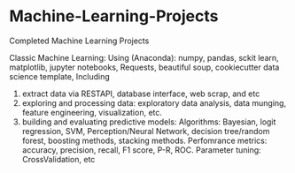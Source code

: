 # Machine-Learning-Projects
Completed Machine Learning Projects

Classic Machine Learning: 
Using (Anaconda):
numpy, pandas, sckit learn, matplotlib, jupyter notebooks, Requests, beautiful soup, cookiecutter data science template, 
Including
1. extract data via RESTAPI, database interface, web scrap, and etc 
2. exploring and processing data: exploratory data analysis, data munging, feature engineering, visualization, etc.
3. building and evaluating predictive models:
    Algorithms: Bayesian, logit regression, SVM, Perception/Neural Network, decision tree/random forest, boosting methods, stacking methods.
    Perfomrance metrics: accuracy, precision, recall, F1 score, P-R, ROC.
    Parameter tuning: CrossValidation, etc
